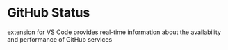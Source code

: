 # GitHub Status
extension for VS Code provides real-time information about the availability and performance of GitHub services
